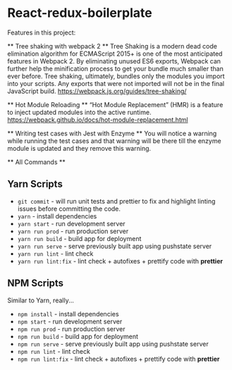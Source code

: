 # React-redux-boilerplate

Features in this project:

** Tree shaking with webpack 2 **
Tree Shaking is a modern dead code elimination algorithm for ECMAScript 2015+ is one of the most anticipated features in Webpack 2. By eliminating unused ES6 exports, Webpack can further help the minification process to get your bundle much smaller than ever before. Tree shaking, ultimately, bundles only the modules you import into your scripts. Any exports that were not imported will not be in the final JavaScript build.
https://webpack.js.org/guides/tree-shaking/


** Hot Module Reloading **
“Hot Module Replacement” (HMR) is a feature to inject updated modules into the active runtime.
https://webpack.github.io/docs/hot-module-replacement.html


** Writing test cases with Jest with Enzyme **
You will notice a warning while running the test cases and that warning will be there till the enzyme module is updated and they remove this warning.


** All Commands **

## Yarn Scripts

* `git commit` - will run unit tests and prettier to fix and highlight linting issues before committing the code.
* `yarn` - install dependencies
* `yarn start` - run development server
* `yarn run prod` - run production server
* `yarn run build` - build app for deployment
* `yarn run serve` - serve previously built app using pushstate server
* `yarn run lint` - lint check
* `yarn run lint:fix` - lint check + autofixes + prettify code with __prettier__

## NPM Scripts
Similar to Yarn, really...

* `npm install` - install dependencies
* `npm start` - run development server
* `npm run prod` - run production server
* `npm run build` - build app for deployment
* `npm run serve` - serve previously built app using pushstate server
* `npm run lint` - lint check
* `npm run lint:fix` - lint check + autofixes + prettify code with __prettier__

